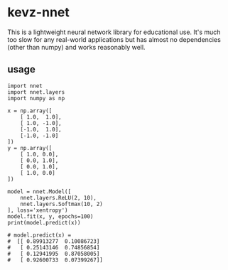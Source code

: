 # kevz-nnet
This is a lightweight neural network library for educational use. It's much too
slow for any real-world applications but has almost no dependencies (other than
numpy) and works reasonably well.

## usage
```
import nnet
import nnet.layers
import numpy as np

x = np.array([
	[ 1.0,  1.0],
	[ 1.0, -1.0],
	[-1.0,  1.0],
	[-1.0, -1.0]
])
y = np.array([
	[ 1.0, 0.0],
	[ 0.0, 1.0],
	[ 0.0, 1.0],
	[ 1.0, 0.0]
])

model = nnet.Model([
	nnet.layers.ReLU(2, 10),
	nnet.layers.Softmax(10, 2)
], loss='xentropy')
model.fit(x, y, epochs=100)
print(model.predict(x))

# model.predict(x) = 
#  [[ 0.89913277  0.10086723]
#   [ 0.25143146  0.74856854]
#   [ 0.12941995  0.87058005]
#   [ 0.92600733  0.07399267]]
```
